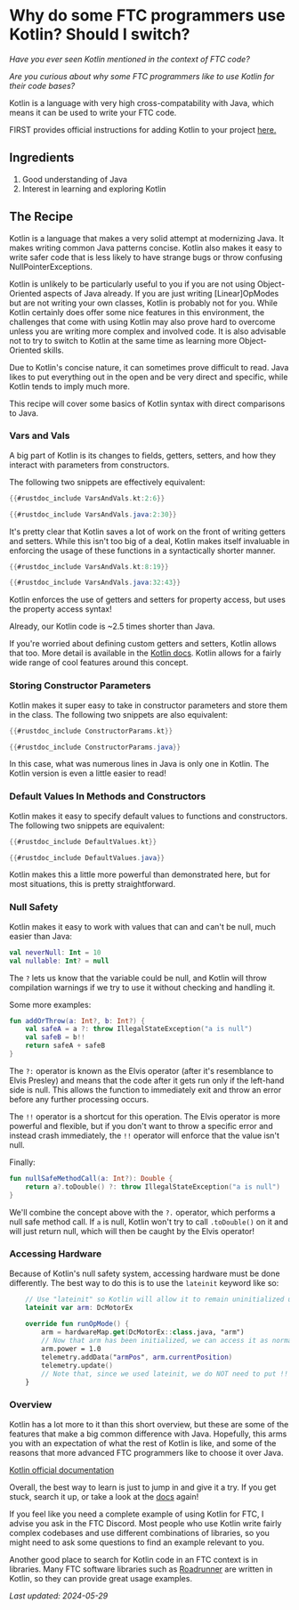 # Why do some FTC programmers use Kotlin? Should I switch?

*Have you ever seen Kotlin mentioned in the context of FTC code?*

*Are you curious about why some FTC programmers like to use Kotlin for their code bases?*

Kotlin is a language with very high cross-compatability with Java, which means it can be used to write your FTC code.

FIRST provides official instructions
for adding Kotlin to your project [here.](https://ftc-docs.firstinspires.org/en/latest/programming_resources/shared/installing_kotlin/Installing-Kotlin.html)

## Ingredients

1. Good understanding of Java
2. Interest in learning and exploring Kotlin

## The Recipe

Kotlin is a language that makes a very solid attempt at modernizing Java. 
It makes writing common Java patterns concise. 
Kotlin also makes it easy to write safer code that is less likely to have strange bugs or throw confusing NullPointerExceptions.

Kotlin is unlikely to be particularly useful to you if you are not using Object-Oriented aspects of Java already.
If you are just writing \[Linear\]OpModes but are not writing your own classes, Kotlin is probably not for you. 
While Kotlin certainly does offer some nice features in this environment, the challenges that come with using Kotlin may also prove hard to overcome unless you are writing more complex and involved code. 
It is also advisable not to try to switch to Kotlin at the same time as learning more Object-Oriented skills.

Due to Kotlin's concise nature, it can sometimes prove difficult to read. 
Java likes to put everything out in the open and be very direct and specific, while Kotlin tends to imply much more.

This recipe will cover some basics of Kotlin syntax with direct comparisons to Java.

### Vars and Vals

A big part of Kotlin is its changes to fields, getters, setters, and how they interact with parameters from constructors.

The following two snippets are effectively equivalent:

```kt
{{#rustdoc_include VarsAndVals.kt:2:6}}
```

```java
{{#rustdoc_include VarsAndVals.java:2:30}}
```
It's pretty clear that Kotlin saves a lot of work on the front of writing getters and setters. 
While this isn't too big of a deal, Kotlin makes itself invaluable in enforcing the usage of these functions in a syntactically shorter manner.

```kt
{{#rustdoc_include VarsAndVals.kt:8:19}}
```

```java
{{#rustdoc_include VarsAndVals.java:32:43}}
```

Kotlin enforces the use of getters and setters for property access, but uses the property access syntax!

Already, our Kotlin code is ~2.5 times shorter than Java.

If you're worried about defining custom getters and setters, Kotlin allows that too.
More detail is available in the [Kotlin docs](https://kotlinlang.org/docs/properties.html#getters-and-setters).
Kotlin allows for a fairly wide range of cool features around this concept.

### Storing Constructor Parameters

Kotlin makes it super easy to take in constructor parameters and store them in the class. 
The following two snippets are also equivalent:

```kt
{{#rustdoc_include ConstructorParams.kt}}
```

```java
{{#rustdoc_include ConstructorParams.java}}
```

In this case, what was numerous lines in Java is only one in Kotlin. 
The Kotlin version is even a little easier to read!

### Default Values In Methods and Constructors

Kotlin makes it easy to specify default values to functions and constructors.
The following two snippets are equivalent:

```kt
{{#rustdoc_include DefaultValues.kt}}
```

```java
{{#rustdoc_include DefaultValues.java}}
```

Kotlin makes this a little more powerful than demonstrated here, but for most situations, this is pretty straightforward.

### Null Safety

Kotlin makes it easy to work with values that can and can't be null, much easier than Java:

```kt
val neverNull: Int = 10
val nullable: Int? = null
```
The `?` lets us know that the variable could be null, and Kotlin will throw compilation warnings if we try to use it without checking and handling it.

Some more examples:

```kt
fun addOrThrow(a: Int?, b: Int?) {
    val safeA = a ?: throw IllegalStateException("a is null")
    val safeB = b!!
    return safeA + safeB
}
```

The `?:` operator is known as the Elvis operator (after it's resemblance to Elvis Presley) and means that the code after it gets run only if the left-hand side is null.
This allows the function to immediately exit and throw an error before any further processing occurs.

The `!!` operator is a shortcut for this operation. 
The Elvis operator is more powerful and flexible, but if you don't want to throw a specific error and instead crash immediately, the `!!` operator will enforce that the value isn't null.

Finally:

```kt
fun nullSafeMethodCall(a: Int?): Double {
    return a?.toDouble() ?: throw IllegalStateException("a is null")
}
```

We'll combine the concept above with the `?.` operator, which performs a null safe method call. 
If `a` is null, Kotlin won't try to call `.toDouble()` on it and will just return null,
which will then be caught by the Elvis operator!

### Accessing Hardware
Because of Kotlin's null safety system, accessing hardware must be done differently.
The best way to do this is to use the `lateinit` keyword like so:

```kt
    // Use "lateinit" so Kotlin will allow it to remain uninitialized until init, without being null.
    lateinit var arm: DcMotorEx
    
    override fun runOpMode() {
        arm = hardwareMap.get(DcMotorEx::class.java, "arm")
        // Now that arm has been initialized, we can access it as normal:
        arm.power = 1.0
        telemetry.addData("armPos", arm.currentPosition)
        telemetry.update()
        // Note that, since we used lateinit, we do NOT need to put !! after arm to assert that it is not null
    }
```

### Overview

Kotlin has a lot more to it than this short overview, but these are some of the features that make a big common difference with Java.
Hopefully, this arms you with an expectation of what the rest of Kotlin is like, and some of the reasons that more advanced FTC programmers like to choose it over Java.

[Kotlin official documentation](https://kotlinlang.org/docs/home.html)

Overall, the best way to learn is just to jump in and give it a try. 
If you get stuck, search it up, or take a look at the [docs](https://kotlinlang.org/docs/home.html) again!

If you feel like you need a complete example of using Kotlin for FTC, I advise you ask in the FTC Discord. 
Most people who use Kotlin write fairly complex codebases and use different combinations of libraries, so you might need to ask some questions to find an example relevant to you.

Another good place to search for Kotlin code in an FTC context is in libraries. 
Many FTC software libraries such as [Roadrunner](https://github.com/acmerobotics/road-runner) are written in Kotlin, so they can provide great usage examples. 


*Last updated: 2024-05-29*
